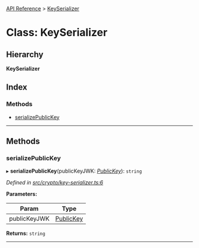 [API Reference](../README.md) > [KeySerializer](../classes/keyserializer.md)

# Class: KeySerializer

## Hierarchy

**KeySerializer**

## Index

### Methods

* [serializePublicKey](keyserializer.md#serializepublickey)

---

## Methods

<a id="serializepublickey"></a>

###  serializePublicKey

▸ **serializePublicKey**(publicKeyJWK: *[PublicKey](../interfaces/publickey.md)*): `string`

*Defined in [src/crypto/key-serializer.ts:6](https://github.com/repux/repux-lib/blob/7e923cd/src/crypto/key-serializer.ts#L6)*

**Parameters:**

| Param | Type |
| ------ | ------ |
| publicKeyJWK | [PublicKey](../interfaces/publickey.md) |

**Returns:** `string`

___


